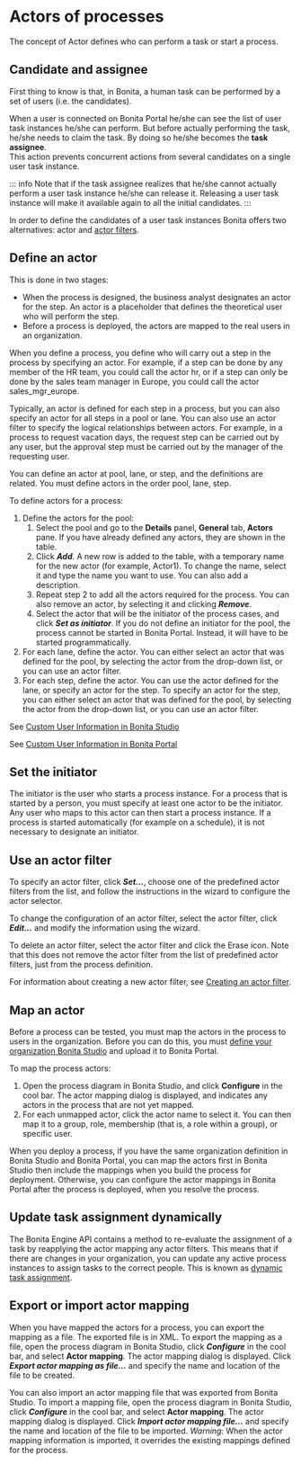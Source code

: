 # Actors of processes

The concept of Actor defines who can perform a task or start a process.


## Candidate and assignee

First thing to know is that, in Bonita, a human task can be performed by a set of users (i.e. the candidates).  

When a user is connected on Bonita Portal he/she can see the list of user task instances he/she can perform. But before actually performing the task, he/she needs to claim the task. By doing so he/she becomes the **task assignee**.  
This action prevents concurrent actions from several candidates on a single user task instance.


::: info
Note that if the task assignee realizes that he/she cannot actually perform a user task instance he/she can release it. Releasing a user task instance will make it available again to all the initial candidates.
:::

In order to define the candidates of a user task instances Bonita offers two alternatives: actor and [actor filters](actor-filtering.md).

## Define an actor

This is done in two stages:

* When the process is designed, the business analyst designates an actor for the step. An actor is a placeholder that defines the theoretical user who will perform the step.
* Before a process is deployed, the actors are mapped to the real users in an organization.

When you define a process, you define who will carry out a step in the process by specifying an actor. For example, if a step can be done by any member of the HR team, you could call the actor hr, or if a step can only be done by the sales team manager in Europe, you
could call the actor sales\_mgr\_europe.

Typically, an actor is defined for each step in a process, but you can also specify an actor for all steps in a pool or lane. You can
also use an actor filter to specify the logical relationships between actors. For example, in a process to request vacation days, the request step can be carried out by any user, but the approval step must be carried out by the manager of the requesting user.

You can define an actor at pool, lane, or step, and the definitions are related. You must define actors in the order pool, lane, step.

To define actors for a process:

1. Define the actors for the pool:
     1. Select the  pool and go to the **Details** panel, **General** tab, **Actors** pane. If you have already defined any actors, they are shown in the table. 
     2. Click **_Add_**. A new row is added to the table, with a temporary name for the new actor (for example, Actor1). To change the
name, select it and type the name you want to use. You can also add a description.
     3. Repeat step 2 to add all the actors required for the process. You can also remove an actor, by selecting it and clicking **_Remove_**.
     4. Select the actor that will be the initiator of the process cases, and click **_Set as initiator_**. If you do not define an initiator for the pool, the process cannot be started in Bonita Portal. Instead, it will have to be started programmatically.
2. For each lane, define the actor. You can either select an actor that was defined for the pool, by selecting the actor from the drop-down list, or you can use an actor filter.
3. For each step, define the actor. You can use the actor defined for the lane, or specify an actor for the step. To specify an actor for the step, you can either select an actor that was defined for the pool, by selecting the actor from the drop-down list, or you can use an actor filter.

See [Custom User Information in Bonita Studio](custom-user-information-in-bonita-bpm-studio.md)

See [Custom User Information in Bonita Portal](custom-user-information-in-bonita-bpm-portal.md)

## Set the initiator

The initiator is the user who starts a process instance. For a process that is started by a person, you must specify at least one actor to be the initiator. Any user who maps to this actor can then start a process instance. If a process is started automatically (for example on a schedule), it is not necessary to designate an initiator.

## Use an actor filter

To specify an actor filter, click **_Set..._**, choose one of the predefined actor filters from the list, and follow the instructions in the wizard to configure the actor selector. 

To change the configuration of an actor filter, select the actor filter, click **_Edit..._** and modify the information using the wizard.

To delete an actor filter, select the actor filter and click the Erase icon. Note that this does not remove the actor filter from the list of predefined actor filters, just from the process definition.

For information about creating a new actor filter, see [Creating an actor filter](creating-an-actor-filter.md).

## Map an actor

Before a process can be tested, you must map the actors in the process to users in the organization. Before you can do this, you must
[define your organization Bonita Studio](organization-management-in-bonita-bpm-studio.md) and upload it to Bonita Portal.

To map the process actors:

1. Open the process diagram in Bonita Studio, and click **Configure** in the cool bar. The actor mapping dialog is displayed, and
indicates any actors in the process that are not yet mapped.
2. For each unmapped actor, click the actor name to select it. You can then map it to a group, role, membership (that is, a role within a group), or specific user.

When you deploy a process, if you have the same organization definition in Bonita Studio and Bonita Portal, you can map the actors first in Bonita Studio then include the mappings when you build the process for deployment. Otherwise, you can configure the actor mappings in Bonita Portal after the process is deployed, when you resolve the process.

## Update task assignment dynamically

The Bonita Engine API contains a method to re-evaluate the assignment of a task by reapplying the actor mapping any actor filters. 
This means that if there are changes in your organization, you can update any active process instances to assign tasks to the correct people. This is known as [dynamic task assignment](manage-users.md).

## Export or import actor mapping

When you have mapped the actors for a process, you can export the mapping as a file. The exported file is in XML. To export the mapping as a file, open the process diagram in Bonita Studio, click **_Configure_** in the cool bar, and select **Actor mapping**. The actor mapping dialog is displayed. Click **_Export actor mapping as file..._** and specify the name and location of the file to be
created.

You can also import an actor mapping file that was exported from Bonita Studio. To import a mapping file, open the process diagram
in Bonita Studio, click **_Configure_** in the cool bar, and select **Actor mapping**. The actor mapping dialog is displayed. Click **_Import actor mapping file..._** and specify the name and location of the file to be imported. _Warning_: When the actor mapping information is imported, it overrides the existing mappings defined for the process.
